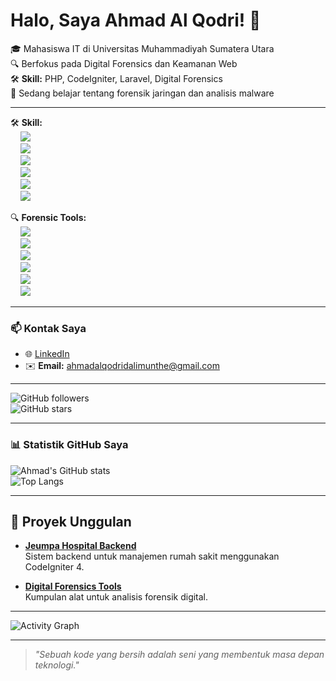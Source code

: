 # Halo, Saya Ahmad Al Qodri! 👋
🎓 Mahasiswa IT di Universitas Muhammadiyah Sumatera Utara  
🔍 Berfokus pada Digital Forensics dan Keamanan Web  
🛠️ **Skill:** PHP, CodeIgniter, Laravel, Digital Forensics  
🌱 Sedang belajar tentang forensik jaringan dan analisis malware  

---
🛠️ **Skill:**  
&nbsp;&nbsp;&nbsp;&nbsp;<img src="https://img.shields.io/badge/PHP-777BB4?style=for-the-badge&logo=php&logoColor=white"/>  
&nbsp;&nbsp;&nbsp;&nbsp;<img src="https://img.shields.io/badge/CodeIgniter-EE4623?style=for-the-badge&logo=codeigniter&logoColor=white"/>  
&nbsp;&nbsp;&nbsp;&nbsp;<img src="https://img.shields.io/badge/Laravel-FF2D20?style=for-the-badge&logo=laravel&logoColor=white"/>  
&nbsp;&nbsp;&nbsp;&nbsp;<img src="https://img.shields.io/badge/HTML-E34F26?style=for-the-badge&logo=html5&logoColor=white"/>  
&nbsp;&nbsp;&nbsp;&nbsp;<img src="https://img.shields.io/badge/CSS-1572B6?style=for-the-badge&logo=css3&logoColor=white"/>  
&nbsp;&nbsp;&nbsp;&nbsp;<img src="https://img.shields.io/badge/MySQL-4479A1?style=for-the-badge&logo=mysql&logoColor=white"/>  

🔍 **Forensic Tools:**  
&nbsp;&nbsp;&nbsp;&nbsp;<img src="https://img.shields.io/badge/Autopsy-007396?style=for-the-badge&logo=apache&logoColor=white"/>  
&nbsp;&nbsp;&nbsp;&nbsp;<img src="https://img.shields.io/badge/FTK%20Imager-0066CC?style=for-the-badge&logoColor=white"/>  
&nbsp;&nbsp;&nbsp;&nbsp;<img src="https://img.shields.io/badge/EnCase-02569B?style=for-the-badge&logoColor=white"/>  
&nbsp;&nbsp;&nbsp;&nbsp;<img src="https://img.shields.io/badge/Wireshark-1679A7?style=for-the-badge&logo=wireshark&logoColor=white"/>  
&nbsp;&nbsp;&nbsp;&nbsp;<img src="https://img.shields.io/badge/Kali%20Linux-557C94?style=for-the-badge&logo=kali-linux&logoColor=white"/>  
&nbsp;&nbsp;&nbsp;&nbsp;<img src="https://img.shields.io/badge/Splunk-000000?style=for-the-badge&logo=splunk&logoColor=white"/>  

---


### 📫 **Kontak Saya**  
- 🌐 [LinkedIn](https://www.linkedin.com/in/ahmad-al-qodri-azizi-dalimunthe-8628072b8)  
- ✉️ **Email:** [ahmadalqodridalimunthe@gmail.com](mailto:ahmadalqodridalimunthe@gmail.com)

---

![GitHub followers](https://img.shields.io/github/followers/qodrizizi?style=social)  
![GitHub stars](https://img.shields.io/github/stars/qodrizizi?style=social)

---

### 📊 **Statistik GitHub Saya**
![Ahmad's GitHub stats](https://github-readme-stats.vercel.app/api?username=qodrizizi&show_icons=true&theme=radical)  
![Top Langs](https://github-readme-stats.vercel.app/api/top-langs/?username=qodrizizi&layout=compact&theme=radical)

---

## 🌟 **Proyek Unggulan**
- [**Jeumpa Hospital Backend**](https://github.com/qodrizizi/jeumpa-hospital)  
  Sistem backend untuk manajemen rumah sakit menggunakan CodeIgniter 4.
  
- [**Digital Forensics Tools**](https://github.com/qodrizizi/forensics-tools)  
  Kumpulan alat untuk analisis forensik digital.

---

![Activity Graph](https://github-readme-activity-graph.cyclic.app/graph?username=qodrizizi&theme=github)

---

> *"Sebuah kode yang bersih adalah seni yang membentuk masa depan teknologi."*
